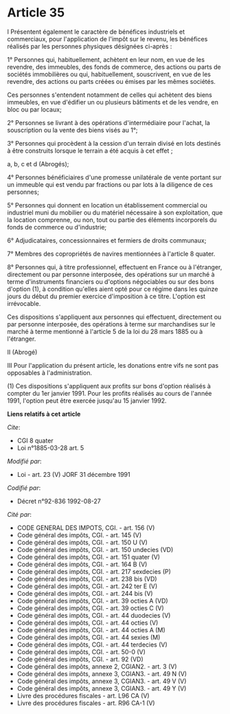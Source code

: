 # Article 35

I Présentent également le caractère de bénéfices industriels et commerciaux, pour l'application de l'impôt sur le revenu, les
bénéfices réalisés par les personnes physiques désignées ci-après :

1° Personnes qui, habituellement, achètent en leur nom, en vue de les revendre, des immeubles, des fonds de commerce, des
actions ou parts de sociétés immobilières ou qui, habituellement, souscrivent, en vue de les revendre, des actions ou parts
créées ou émises par les mêmes sociétés.

Ces personnes s'entendent notamment de celles qui achètent des biens immeubles, en vue d'édifier un ou plusieurs bâtiments et
de les vendre, en bloc ou par locaux;

2° Personnes se livrant à des opérations d'intermédiaire pour l'achat, la souscription ou la vente des biens visés au 1°;

3° Personnes qui procèdent à la cession d'un terrain divisé en lots destinés à être construits lorsque le terrain a été
acquis à cet effet ;

a, b, c et d  (Abrogés);

4° Personnes bénéficiaires d'une promesse unilatérale de vente portant sur un immeuble qui est vendu par fractions ou par
lots à la diligence de ces personnes;

5° Personnes qui donnent en location un établissement commercial ou industriel muni du mobilier ou du matériel nécessaire à
son exploitation, que la location comprenne, ou non, tout ou partie des éléments incorporels du fonds de commerce ou
d'industrie;

6° Adjudicataires, concessionnaires et fermiers de droits communaux;

7° Membres des copropriétés de navires mentionnées à l'article 8 quater.

8° Personnes qui, à titre professionnel, effectuent en France ou à l'étranger, directement ou par personne interposée, des
opérations sur un marché à terme d'instruments financiers ou d'options négociables ou sur des bons d'option (1), à condition
qu'elles aient opté pour ce régime dans les quinze jours du début du premier exercice d'imposition à ce titre. L'option est
irrévocable.

Ces dispositions s'appliquent aux personnes qui effectuent, directement ou par personne interposée, des opérations à terme
sur marchandises sur le marché à terme mentionné à l'article 5 de la loi du 28 mars 1885 ou à l'étranger.

II  (Abrogé)

III  Pour l'application du présent article, les donations entre vifs ne sont pas opposables à l'administration.

(1) Ces dispositions s'appliquent aux profits sur bons d'option réalisés à compter du 1er janvier 1991. Pour les profits
réalisés au cours de l'année 1991, l'option peut être exercée jusqu'au 15 janvier 1992.

**Liens relatifs à cet article**

_Cite_:

  - CGI 8 quater
  - Loi n°1885-03-28 art. 5

_Modifié par_:

  - Loi - art. 23 (V) JORF 31 décembre 1991

_Codifié par_:

  - Décret n°92-836 1992-08-27

_Cité par_:

  - CODE GENERAL DES IMPOTS, CGI. - art. 156 (V)
  - Code général des impôts, CGI. - art. 145 (V)
  - Code général des impôts, CGI. - art. 150 U (V)
  - Code général des impôts, CGI. - art. 150 undecies (VD)
  - Code général des impôts, CGI. - art. 151 quater (V)
  - Code général des impôts, CGI. - art. 164 B (V)
  - Code général des impôts, CGI. - art. 217 sexdecies (P)
  - Code général des impôts, CGI. - art. 238 bis (VD)
  - Code général des impôts, CGI. - art. 242 ter E (V)
  - Code général des impôts, CGI. - art. 244 bis (V)
  - Code général des impôts, CGI. - art. 39 octies A (VD)
  - Code général des impôts, CGI. - art. 39 octies C (V)
  - Code général des impôts, CGI. - art. 44 duodecies (V)
  - Code général des impôts, CGI. - art. 44 octies (V)
  - Code général des impôts, CGI. - art. 44 octies A (M)
  - Code général des impôts, CGI. - art. 44 sexies (M)
  - Code général des impôts, CGI. - art. 44 terdecies (V)
  - Code général des impôts, CGI. - art. 50-0 (V)
  - Code général des impôts, CGI. - art. 92 (VD)
  - Code général des impôts, annexe 2, CGIAN2. - art. 3 (V)
  - Code général des impôts, annexe 3, CGIAN3. - art. 49 N (V)
  - Code général des impôts, annexe 3, CGIAN3. - art. 49 V (V)
  - Code général des impôts, annexe 3, CGIAN3. - art. 49 Y (V)
  - Livre des procédures fiscales - art. L96 CA (V)
  - Livre des procédures fiscales - art. R96 CA-1 (V)
